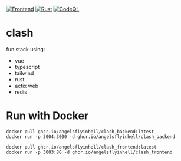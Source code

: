 [![Frontend](https://github.com/angelsflyinhell/clash/actions/workflows/node.js.yml/badge.svg)](https://github.com/angelsflyinhell/clash/actions/workflows/node.js.yml)
[![Rust](https://github.com/angelsflyinhell/clash/actions/workflows/rust.yml/badge.svg)](https://github.com/angelsflyinhell/clash/actions/workflows/rust.yml)
[![CodeQL](https://github.com/angelsflyinhell/clash/actions/workflows/codeql.yml/badge.svg)](https://github.com/angelsflyinhell/clash/actions/workflows/codeql.yml)

# clash
fun stack using:
- vue
- typescript
- tailwind
- rust
- actix web
- redis

# Run with Docker
```console
docker pull ghcr.io/angelsflyinhell/clash_backend:latest
docker run -p 3004:3000 -d ghcr.io/angelsflyinhell/clash_backend

docker pull ghcr.io/angelsflyinhell/clash_frontend:latest
docker run -p 3003:80 -d ghcr.io/angelsflyinhell/clash_frontend
```
